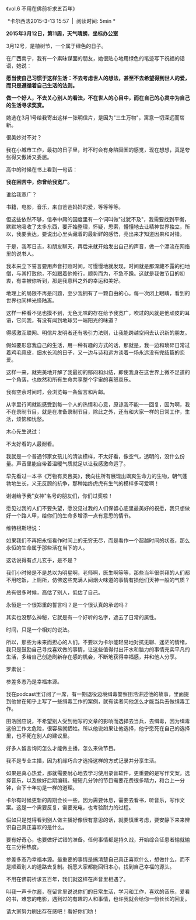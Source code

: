 《vol.6 不用在佛前祈求五百年》

 *卡尔西法2015-3-13 15:57  |  阅读时间: 5min *



**2015年3月12日，第11周，天气晴朗，坐标办公室**

3月12号，是植树节，一个属于绿色的日子。

在广西南宁，我有一个素昧谋面的朋友，她很贴心地用绿色的笔迹写下祝福的话语，她说：

**愿当使自己习惯于这样生活：不去考虑世人的想法，甚至不去希望得到世人的爱，而只是遵循着自己生活的法则。**

**做一个好人，不去关心别人的看法，不在世人的心目中，而在自己的心灵中为自己的生活寻求奖赏。**

她选在3月1号给我寄出这样一张明信片，是因为"三生万物"，寓意一切深远而崭新。

很美妙对不对？

我在小城市工作，最初的日子里，时不时会有身陷囹圄的感觉，现在想想，真是夸张得又傲娇又委屈。

高中的时候在书上看到一句话：

**我在困苦中，你曾给我宽广。**

谁给我宽广？

书籍，电影，音乐，来自爸爸妈妈的爱，等等等等。

但这些依然不够，信奉中庸的国度里有一个词叫做"过犹不及"，我需要找到平衡，默默地吸收了太多东西，要开始整理，怀疑，思索，懵懂地去让精神世界独立，所以，我要表达，要说出心里头藏着的最新鲜的感悟，亮出来才知道因果和对错。

于是，我写日志，和朋友聊天，再后来就开始发出自己的声音，做一个漂流在网络里的说书人。

我本来立下誓言要用声音打败时间，可慢慢地就发现，时间就是那深藏不露的扫地僧，与其打败他，不如跟着他修行，顺势而为，不急不躁。这就是我做节目的初衷，有幸被你听到，那是我意料之外的幸运和美好。

地理上的局限不再是问题，至少我拥有了一颗自由的心。每一次闭上眼睛，看到的世界也同样光怪陆离。

这样一种看不见也摸不到，无色无味的存在给予我宽广，吹过的风就是他顽皮的耳语，它问我，有没有闻到地球另一端阳光的味道？

得感激互联网、明信片发明者还有吸引力法则，让我能跨越空间去认识新的朋友。

假如要形容我自己的生活，用一种有趣的方式的话，那就是，我一边和琐碎日常过着鸡毛蒜皮，细水长流的日子，又一边与诗和远方谈着一场永远没有完结篇的恋爱。

这样一来，就完美地开解了我最初的郁闷和纠结，即使我身在这世界上微不足道的一个角落，也依然和所有生命共享整个宇宙的喜怒哀乐。

我有空余时间时，会浏览每一条留言和片邮。

从字里行间就能感受到每一个人的热情和心意，原谅我不能一一回复，因为啊，我不在录制节目，就是在准备录制节目，除此之外，还有和大家一样的日常工作，生活，烦恼和忧愁。

木心先生说过：

不太好看的人最耐看。

我就是一个普通邻家女孩儿的清淡模样，不太好看，像空气，透明的，没什么份量。声音里能自带着温暖气质就足以让我感激命运了。

早先看过一本书《万物有灵且美》，我向往所有展现出飒爽生命力的生物，朝气蓬勃地生长，义无反顾的抗争，那种始终虎虎有生气的模样多可爱啊！

谢谢给予我"女神"名号的朋友们，你们过奖啦！

愿见过我的人们不要失望，愿没见过我的人们保留心底里最美好的祝愿，我只想做好一个路人甲，给你们的生命多增添一点有意思的情节。

维特根斯坦说：

如果我们不再把永恒看作时间上的无穷无尽，而是看作一个超越时间的状态，那么永恒的生命属于那些活在当下的人。

这话说得有点儿玄乎，是不是？

我们小时候是不是总以为明星啊，老师啊，医生啊等等，那些当年很崇拜的人们都不用吃饭，上厕所，仿佛这些充满人间烟火味道的事情有损他们天神一般的气质？

总有很多时候，高估了别人，低估了自己。

永恒是一个很郑重的誓言吗？是一个很认真的承诺吗？

其实也没那么神秘，它就是有一个好听的名字，遮去了日常的属性。

时间，只是一个相对的说法。

所以，那些为未来而担心的人们，不要以为卡尔能轻易地对抗无聊、迷茫的情绪，我只是鼓励自己寻找喜欢做的事情，让这些值得付出汗水和脑力的事情充实平凡的生活，多给自己创造刷新存在感的机会，不断地获得幸福感，并和他人分享。

罗素说：

参差多态乃是幸福本源。

我在podcast里订阅了一席，有一期退役边境缉毒警察田浩讲述他的故事，里面提到他曾在知乎上写了一些缉毒工作的案例，就有读者问他怎么才能当兵去做缉毒工作。

田浩回应说，不希望别人受到他写的文章的影响而选择去当兵，去缉毒，因为缉毒这份工作太危险，很容易就牺牲。所以他说如果让他选择，他宁愿死在自己的选择里，也不死在别人的建议里。

好多人留言询问怎么才能做主播，怎么来做节目。

我不是专业主播，因为机缘巧合才选择这样的方式记录并分享生活。

如果是真心热爱，那就需要耐心地去学习使用录音软件，更重要的是写作文案，选择音乐，以及做好后期编辑。短短几分钟的节目需要花费很多精力，和台上一分钟，台下十年功是一样的道理。

卡尔有时候更新的周期会长一些，因为需要休息，需要去看书，听音乐，写作文案。这是一个需要反复，需要充电，也考验耐力的过程。

假如只是觉得看到别人做主播好像很有意思的话，就要慎重考虑，要安静下来来辨识自己真正喜欢的是什么。

要有好奇心，也要做好试错的准备。任何事情都是持久战，开始综合征患者输就输在三分钟热度。

参差多态乃幸福本源。最重要的事情是搞清楚自己真正喜欢什么，想做什么，而不是顺着别人的道路去复制。祝愿大家都能回归本心，找到自己幸福的源头。

不用在佛前祈求五百年，我们就这样在声音里相遇了。

叫我一声卡尔酱，在留言里说说你们的日常生活，学习和工作，喜欢的音乐，爱看的书，难忘的电影，遇到过的有趣的人和事情，也许我就会给你一份长长的回复。

请大家努力刷出存在感吧！看好你们哟！

